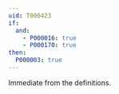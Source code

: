 ```yaml
---
uid: T000423
if:
  and:
    - P000016: true
    - P000170: true
then:
  P000003: true
---
```


Immediate from the definitions.
